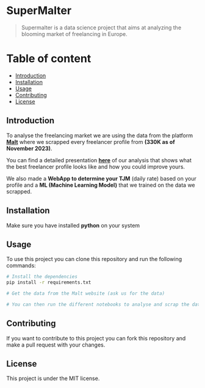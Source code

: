 # SuperMalter
> Supermalter is a data science project that aims at analyzing the blooming market of freelancing in Europe.

# Table of content

- [Introduction](#introduction)
- [Installation](#installation)
- [Usage](#usage)
- [Contributing](#contributing)
- [License](#license)

## Introduction
To analyse the freelancing market we are using the data from the platform **[Malt](https://malt.fr)** where we scrapped every freelancer profile from **(330K as of November 2023)**.<br>

You can find a detailed presentation **[here](SuperMalter.pdf)** of our analysis that shows what the best freelancer profile looks like and how you could improve yours.
<br>

We also made a **WebApp to determine your TJM** (daily rate) based on your profile and a **ML (Machine Learning Model)** that we trained on the data we scrapped. 

## Installation
Make sure you have installed **python** on your system

## Usage
To use this project you can clone this repository and run the following commands:
```bash
# Install the dependencies
pip install -r requirements.txt

# Get the data from the Malt website (ask us for the data)

# You can then run the different notebooks to analyse and scrap the data under the src folder
```

## Contributing
If you want to contribute to this project you can fork this repository and make a pull request with your changes.

## License
This project is under the MIT license.
